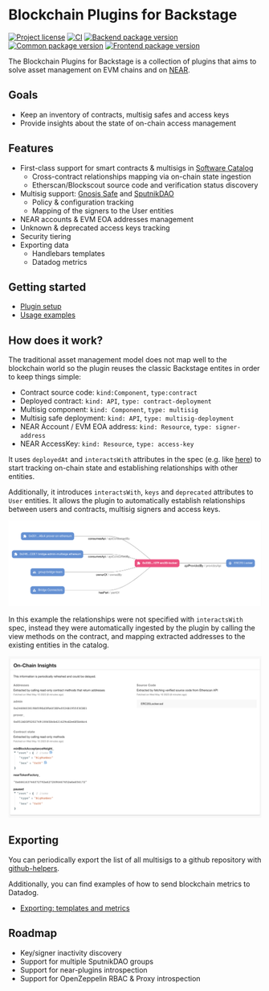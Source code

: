 # Blockchain Plugins for Backstage

[![Project license](https://img.shields.io/badge/License-Public%20Domain-blue.svg)](https://creativecommons.org/publicdomain/zero/1.0/)
[![CI](https://github.com/aurora-is-near/backstage-plugin-blockchain/actions/workflows/ci.yaml/badge.svg)](https://github.com/aurora-is-near/backstage-plugin-blockchainradar/actions/workflows/ci.yaml)
[![Backend package version](https://img.shields.io/github/package-json/v/aurora-is-near/backstage-plugin-blockchainradar?filename=plugins%2Fblockchainradar-backend%2Fpackage.json&label=backend)](https://www.npmjs.com/package/@aurora-is-near/backstage-plugin-blockchainradar-backend)
[![Common package version](https://img.shields.io/github/package-json/v/aurora-is-near/backstage-plugin-blockchainradar?filename=plugins%2Fblockchainradar-common%2Fpackage.json&label=common)](https://www.npmjs.com/package/@aurora-is-near/backstage-plugin-blockchainradar-common)
[![Frontend package version](https://img.shields.io/github/package-json/v/aurora-is-near/backstage-plugin-blockchainradar?filename=plugins%2Fblockchainradar-frontend%2Fpackage.json&label=frontend)](https://www.npmjs.com/package/@aurora-is-near/backstage-plugin-blockchainradar-frontend)

The Blockchain Plugins for Backstage is a collection of plugins that aims to solve asset management on EVM chains and on [NEAR](https://near.org/).

## Goals

- Keep an inventory of contracts, multisig safes and access keys
- Provide insights about the state of on-chain access management

## Features

- First-class support for smart contracts & multisigs in [Software Catalog](https://backstage.io/docs/features/software-catalog/)
  - Cross-contract relationships mapping via on-chain state ingestion
  - Etherscan/Blockscout source code and verification status discovery
- Multisig support: [Gnosis Safe](https://safe.global/) and [SputnikDAO](https://astrodao.com/)
  - Policy & configuration tracking
  - Mapping of the signers to the User entities
- NEAR accounts & EVM EOA addresses management
- Unknown & deprecated access keys tracking
- Security tiering
- Exporting data
  - Handlebars templates
  - Datadog metrics

## Getting started

- [Plugin setup](docs/setup.md)
- [Usage examples](docs/usage.md)

## How does it work?

The traditional asset management model does not map well to the
blockchain world so the plugin reuses the classic Backstage entites in order to
keep things simple:

- Contract source code: `kind:Component`, `type:contract`
- Deployed contract: `kind: API`, `type: contract-deployment`
- Multisig component: `kind: Component`, `type: multisig`
- Multisig safe deployment: `kind: API`, `type: multisig-deployment`
- NEAR Account / EVM EOA address: `kind: Resource`, `type: signer-address`
- NEAR AccessKey: `kind: Resource`, `type: access-key`

It uses `deployedAt` and `interactsWith` attributes in the spec (e.g. like [here](https://github.com/aurora-is-near/rainbow-token-connector/blob/589e6f5ece013f9747b37e64e793dc373591b1fb/erc20-connector/.catalog-info.yaml#L21)) to start tracking on-chain state and establishing relationships with other entities.

Additionally, it introduces `interactsWith`, `keys` and `deprecated` attributes to `User` entities.
It allows the plugin to automatically establish relationships between users and contracts, multisig signers and access keys.

![Discovered relationships](./docs/imgs/relationships.png)

In this example the relationships were not specified with `interactsWith` spec,
instead they were automatically ingested by the plugin by calling the view
methods on the contract, and mapping extracted addresses to the existing
entities in the catalog.

![Blockchain insights card](./docs/imgs/insights.png)

## Exporting

You can periodically export the list of all multisigs to a github repository with [github-helpers](https://github.com/aurora-is-near/github-helpers).

Additionally, you can find examples of how to send blockchain metrics to Datadog.

- [Exporting: templates and metrics](./docs/exporter.md)

## Roadmap

- Key/signer inactivity discovery
- Support for multiple SputnikDAO groups
- Support for near-plugins introspection
- Support for OpenZeppelin RBAC & Proxy introspection
